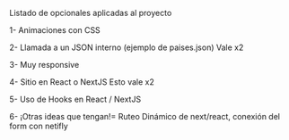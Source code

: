 Listado de opcionales aplicadas al proyecto

1- Animaciones con CSS

2- Llamada a un JSON interno (ejemplo de paises.json) Vale x2

3- Muy responsive

4- Sitio en React o NextJS Esto vale x2

5- Uso de Hooks en React / NextJS

6- ¡Otras ideas que tengan!= Ruteo Dinámico de next/react, conexión del form con netifly
